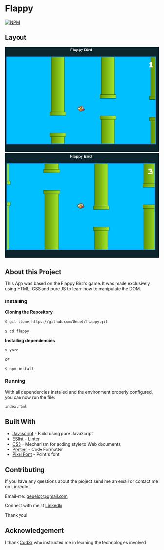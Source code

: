 # Flappy
[![NPM](https://img.shields.io/npm/l/react)](https://github.com/Geuel/flappy/blob/master/LICENSE)  

## Layout
![Flappy 1](https://raw.githubusercontent.com/Geuel/assets/main/flappy/flappy1.png)
![Flappy 2](https://raw.githubusercontent.com/Geuel/assets/main/flappy/flappy2.png)

## About this Project

This App was based on the Flappy Bird's game. It was made exclusively using HTML, CSS and pure JS to learn how to manipulate the DOM.

### Installing

**Cloning the Repository**

```
$ git clone https://github.com/Geuel/flappy.git

$ cd flappy
```

**Installing dependencies**

```
$ yarn
```

_or_

```
$ npm install
```
### Running

With all dependencies installed and the environment properly configured, you can now run the file:

```
index.html
```
## Built With

- [Javascript](https://www.javascript.com/) - Build using pure JavaScript 
- [ESlint](https://eslint.org/) - Linter
- [CSS](https://www.w3.org/Style/CSS/Overview.en.html) - Mechanism for adding style to Web documents
- [Prettier](https://prettier.io/) - Code Formatter
- [Pixel Font](https://www.dafont.com/pt/free-pixel.font) - Point's font
## Contributing

If you have any questions about the project send me an email or contact me on LinkedIn.

Email-me: geuelcp@gmail.com

Connect with me at [LinkedIn](https://www.linkedin.com/in/geuel-chaves-paiva-b0488514a/)

Thank you!

## Acknowledgement
I thank [Cod3r](https://www.cod3r.com.br/) who instructed me in learning the technologies involved
